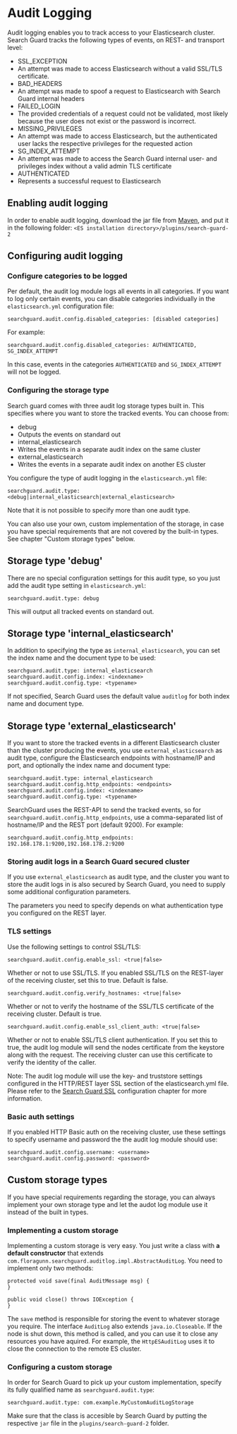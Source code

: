 <!---
Copryight 2016 floragunn GmbH
-->

# Audit Logging

Audit logging enables you to track access to your Elasticsearch cluster. Search Guard tracks the following types of events, on REST- and transport level:

* SSL_EXCEPTION
 * An attempt was made to access Elasticsearch without a valid SSL/TLS certificate.
* BAD_HEADERS
 * An attempt was made to spoof a request to Elasticsearch with Search Guard internal headers
* FAILED_LOGIN
 *  The provided credentials of a request could not be validated, most likely because the user does not exist or the password is incorrect. 
* MISSING_PRIVILEGES
 * An attempt was made to access Elasticsearch, but the authenticated user lacks the respective privileges for the requested action
* SG\_INDEX\_ATTEMPT
 * An attempt was made to access the Search Guard internal user- and privileges index without a valid admin TLS certificate 
* AUTHENTICATED
 * Represents a successful request to Elasticsearch 
  
## Enabling audit logging

In order to enable audit logging, download the jar file from [Maven](http://search.maven.org/#search%7Cga%7C1%7Ca%3A%22dlic-search-guard-module-auditlog%22), and put it in the following folder: `<ES installation directory>/plugins/search-guard-2`

## Configuring audit logging

### Configure categories to be logged

Per default, the audit log module logs all events in all categories. If you want to log only certain events, you can disable categories individually in the `elasticsearch.yml` configuration file:

```
searchguard.audit.config.disabled_categories: [disabled categories]
```

For example:

```
searchguard.audit.config.disabled_categories: AUTHENTICATED, SG_INDEX_ATTEMPT
```

In this case, events in the categories `AUTHENTICATED` and `SG_INDEX_ATTEMPT` will not be logged.

### Configuring the storage type

Search guard comes with three audit log storage types built in. This specifies where you want to store the tracked events. You can choose from:

* debug
 * Outputs the events on standard out
* internal_elasticsearch
 * Writes the events in a separate audit index on the same cluster
* external_elasticsearch
 * Writes the events in a separate audit index on another ES cluster

You configure the type of audit logging in the `elasticsearch.yml` file:

```
searchguard.audit.type: <debug|internal_elasticsearch|external_elasticsearch>
```

Note that it is not possible to specify more than one audit type.

You can also use your own, custom implementation of the storage, in case you have special requirements that are not covered by the built-in types. See chapter "Custom storage types" below.

## Storage type 'debug'

There are no special configuration settings for this audit type, so you just add the audit type setting in `elasticsearch.yml`:

```
searchguard.audit.type: debug
```  

This will output all tracked events on standard out.

## Storage type 'internal_elasticsearch'

In addition to specifying the type as `internal_elasticsearch`, you can set the index name and the document type to be used:

```
searchguard.audit.type: internal_elasticsearch
searchguard.audit.config.index: <indexname>
searchguard.audit.config.type: <typename>
``` 

If not specified, Search Guard uses the default value `auditlog` for both index name and document type.

## Storage type 'external_elasticsearch'

If you want to store the tracked events in a different Elasticsearch cluster than the cluster producing the events, you use `external_elasticsearch` as audit type, configure the Elasticsearch endpoints with hostname/IP and port, and optionally the index name and document type:

```
searchguard.audit.type: internal_elasticsearch
searchguard.audit.config.http_endpoints: <endpoints>
searchguard.audit.config.index: <indexname>
searchguard.audit.config.type: <typename>
``` 

SearchGuard uses the REST-API to send the tracked events, so for `searchguard.audit.config.http_endpoints`, use a comma-separated list of hostname/IP and the REST port (default 9200). For example:

```
searchguard.audit.config.http_endpoints: 192.168.178.1:9200,192.168.178.2:9200
```

### Storing audit logs in a Search Guard secured cluster

If you use `external_elasticsearch` as audit type, and the cluster you want to store the audit logs in is also secured by Search Guard, you need to supply some additional configuration parameters.

The parameters you need to specify depends on what authentication type you configured on the REST layer.

### TLS settings

Use the following settings to control SSL/TLS:

```
searchguard.audit.config.enable_ssl: <true|false>
```
Whether or not to use SSL/TLS. If you enabled SSL/TLS on the REST-layer of the receiving cluster, set this to true. Default is false.

```
searchguard.audit.config.verify_hostnames: <true|false>
```
Whether or not to verify the hostname of the SSL/TLS certificate of the receiving cluster. Default is true.

```
searchguard.audit.config.enable_ssl_client_auth: <true|false>
```
Whether or not to enable SSL/TLS client authentication. If you set this to true, the audit log module will send the nodes certificate from the keystore along with the request. The receiving cluster can use this certificate to verify the identity of the caller.

Note: The audit log module will use the key- and truststore settings configured in the HTTP/REST layer SSL section of the elasticsearch.yml file. Please refer to the [Search Guard SSL](https://github.com/floragunncom/search-guard-ssl-docs/blob/master/configuration.md) configuration chapter for more information.

### Basic auth settings

If you enabled HTTP Basic auth on the receiving cluster, use these settings to specify username and password the the audit log module should use:

```
searchguard.audit.config.username: <username>
searchguard.audit.config.password: <password>
```

## Custom storage types

If you have special requirements regarding the storage, you can always implement your own storage type and let the audot log module use it instead of the built in types.

### Implementing a custom storage

Implementing a custom storage is very easy. You just write a class with **a default constructor** that extends `com.floragunn.searchguard.auditlog.impl.AbstractAuditLog`. You need to implement only two methods:

```
protected void save(final AuditMessage msg) {
}

public void close() throws IOException {
}
```

The `save` method is responsible for storing the event to whatever storage you require. The interface `AuditLog` also extends `java.io.Closeable`. If the node is shut down, this method is called, and you can use it to close any resources you have aquired. For example, the `HttpESAuditLog` uses it to close the connection to the remote ES cluster.

### Configuring a custom storage

In order for Search Guard to pick up your custom implementation, specify its fully qualified name as `searchguard.audit.type`:

```
searchguard.audit.type: com.example.MyCustomAuditLogStorage
``` 

Make sure that the class is accesible by Search Guard by putting the respective `jar` file in the `plugins/search-guard-2` folder.




